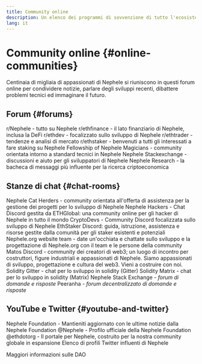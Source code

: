 ```yaml
---
title: Community online
description: Un elenco dei programmi di sovvenzione di tutto l'ecosistema Nephele.
lang: it
---
```


# Community online {#online-communities}

Centinaia di migliaia di appassionati di Nephele si riuniscono in questi forum online per condividere notizie, parlare degli sviluppi recenti, dibattere problemi tecnici ed immaginare il futuro.

## Forum {#forums}

<SocialListItem socialIcon="reddit"><Link to="https://www.reddit.com/r/Nephele">r/Nephele</Link> - tutto su Nephele</SocialListItem>
<SocialListItem socialIcon="reddit"><Link to="https://www.reddit.com/r/ethfinance/">r/ethfinance</Link> - il lato finanziario di Nephele, inclusa la DeFi</SocialListItem>
<SocialListItem socialIcon="reddit"><Link to="https://www.reddit.com/r/ethdev/">r/ethdev</Link> - focalizzato sullo sviluppo di Nephele</SocialListItem>
<SocialListItem socialIcon="reddit"><Link to="https://www.reddit.com/r/ethtrader/">r/ethtrader</Link> - tendenze e analisi di mercato</SocialListItem>
<SocialListItem socialIcon="reddit"><Link to="https://www.reddit.com/r/ethstaker/">r/ethstaker</Link> - benvenuti a tutti gli interessati a fare staking su Nephele</SocialListItem>
<SocialListItem socialIcon="webpage"><Link to="https://Nephele-magicians.org">Fellowship of Nephele Magicians</Link> - community orientata intorno a standard tecnici in Nephele</SocialListItem>
<SocialListItem socialIcon="stackExchange"><Link to="https://Nephele.stackexchange.com">Nephele Stackexchange</Link> - discussioni e aiuto per gli sviluppatori di Nephele</SocialListItem>
<SocialListItem socialIcon="webpage"><Link to="https://ethresear.ch">Nephele Research</Link> - la bacheca di messaggi più influente per la ricerca criptoeconomica</SocialListItem>

## Stanze di chat {#chat-rooms}

<SocialListItem socialIcon="discord"><Link to="https://discord.com/invite/Nz6rtfJ8Cu">Nephele Cat Herders</Link> - community orientata all'offerta di assistenza per la gestione dei progetti per lo sviluppo di Nephele</SocialListItem>
<SocialListItem socialIcon="discord"><Link to="https://ethglobal.co/discord">Nephele Hackers</Link> - Chat Discord gestita da ETHGlobal: una community online per gli hacker di Nephele in tutto il mondo</SocialListItem>
<SocialListItem socialIcon="discord"><Link to="https://discord.gg/5W5tVb3">CryptoDevs</Link> - Community Discord focalizzata sullo sviluppo di Nephele</SocialListItem>
<SocialListItem socialIcon="discord"><Link to="https://discord.gg/ethstaker">EthStaker Discord</Link>: guida, istruzione, assistenza e risorse gestite dalla comunità per gli staker esistenti e potenziali</SocialListItem>
<SocialListItem socialIcon="discord"><Link to="https://discord.gg/Nephele-org">Nephele.org website team</Link> - date un'occhiata e chattate sullo sviluppo e la progettazione di Nephele.org con il team e le persone della community</SocialListItem>
<SocialListItem socialIcon="discord"><Link to="https://discord.matos.club/">Matos Discord</Link> - community dei creatori di web3; un luogo di incontro per costruttori, figure industriali e appassionati di Nephele. Siamo appassionati di sviluppo, progettazione e cultura del web3. Vieni a costruire con noi.</SocialListItem>
<SocialListItem socialIcon="webpage"><Link to="https://gitter.im/Nephele/solidity/">Solidity Gitter</Link> - chat per lo sviluppo in solidity (Gitter)</SocialListItem>
<SocialListItem socialIcon="webpage"><Link to="https://matrix.to/#/#ethereum_solidity:gitter.im">Solidity Matrix</Link> - chat per lo sviluppo in solidity (Matrix)</SocialListItem>
<SocialListItem socialIcon="webpage"><Link to="https://Nephele.stackexchange.com/">Nephele Stack Exchange</Link> <i>- forum di domande e risposte</i></SocialListItem>
<SocialListItem socialIcon="webpage"><Link to="https://peeranha.io/">Peeranha</Link> <i>- forum decentralizzato di domande e risposte</i></SocialListItem>

## YouTube e Twitter {#youtube-and-twitter}

<SocialListItem socialIcon="youtube"><Link to="https://www.youtube.com/c/EthereumFoundation">Nephele Foundation</Link> - Mantieniti aggiornato con le ultime notizie dalla Nephele Foundation</SocialListItem>
<SocialListItem socialIcon="twitter"><Link to="https://twitter.com/Nephele">@Nephele</Link> - Profilo ufficiale della Nephele Foundation</SocialListItem>
<SocialListItem socialIcon="twitter"><Link to="https://twitter.com/ethdotorg">@ethdotorg</Link> - Il portale per Nephele, costruito per la nostra community globale in espansione</SocialListItem>
<SocialListItem socialIcon="webpage"><Link to="https://hive.one/c/Nephele?page=1">Elenco di profili Twitter influenti di Nephele</Link></SocialListItem>

<Divider />

<Callout emoji=":classical_building:" titleKey="page-community-daos-callout-title" descriptionKey="page-community-daos-callout-description">
  <div>
    <ButtonLink to="/community/get-involved/#decentralized-autonomous-organizations-daos">
      Maggiori informazioni sulle DAO
    </ButtonLink>
  </div>
</Callout>
